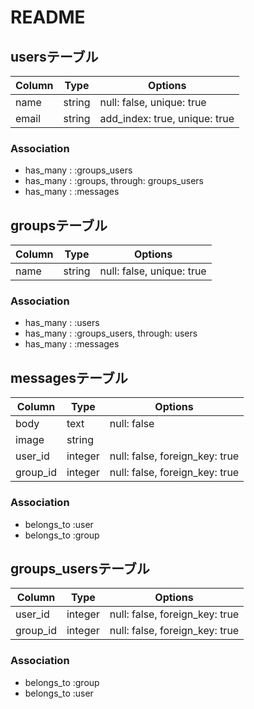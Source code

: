 # README


## usersテーブル
|Column|Type|Options|
|------|----|-------|
|name|string|null: false, unique: true|
|email|string|add_index: true, unique: true|
### Association
- has_many : :groups_users
- has_many : :groups, through: groups_users
- has_many : :messages


## groupsテーブル
|Column|Type|Options|
|------|----|-------|
|name|string|null: false, unique: true|
### Association
- has_many : :users
- has_many : :groups_users, through: users
- has_many : :messages


## messagesテーブル
|Column|Type|Options|
|------|----|-------|
|body|text|null: false|
|image|string||
|user_id|integer|null: false, foreign_key: true|
|group_id|integer|null: false, foreign_key: true|
### Association
- belongs_to :user
- belongs_to :group


## groups_usersテーブル
|Column|Type|Options|
|------|----|-------|
|user_id|integer|null: false, foreign_key: true|
|group_id|integer|null: false, foreign_key: true|
### Association
- belongs_to :group
- belongs_to :user


